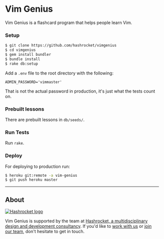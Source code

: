 # Vim Genius

Vim Genius is a flashcard program that helps people learn Vim.

### Setup

```sh
$ git clone https://github.com/hashrocket/vimgenius
$ cd vimgenius
$ gem install bundler
$ bundle install
$ rake db:setup
```

Add a `.env` file to the root directory with the following:

```
ADMIN_PASSWORD='vimmaster'
```

That is not the actual password in production, it's just what the tests count on.

### Prebuilt lessons

There are prebuilt lessons in `db/seeds/`.

### Run Tests

Run `rake`.

### Deploy

For deploying to production run:

```sh
$ heroku git:remote -a vim-genius
$ git push heroku master
```

---

## About

[![Hashrocket logo](https://hashrocket.com/hashrocket_logo.svg)](https://hashrocket.com)

Vim Genius is supported by the team at [Hashrocket, a
multidisciplinary design and development consultancy](https://hashrocket.com). If you'd like to [work with us](https://hashrocket.com/contact-us/hire-us) or [join our team](https://hashrocket.com/contact-us/jobs), don't hesitate to get in touch.
